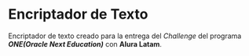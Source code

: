 # Encriptador de Texto

Encriptador de texto creado para la entrega del *Challenge* del programa ***ONE(Oracle Next Education)*** con **Alura Latam**.

